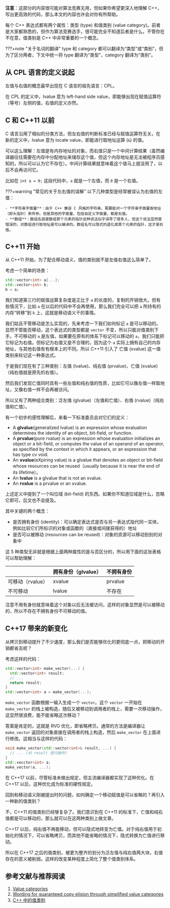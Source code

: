 **注意**：这部分的内容很可能对算法竞赛无用，但如果你希望更深入地理解 C++，写出更高效的代码，那么本文的内容也许会对你有所帮助。

每个 C++ 表达式都有两个属性：类型 (type) 和值类别 (value category)。前者是大家都熟悉的，但作为算法竞赛选手，很可能完全不知道后者是什么。不管你在不在意，值类别是 C++ 中非常重要的一个概念。

???+note "关于名词的翻译"
    type 和 category 都可以翻译为“类型”或“类别”，但为了区分两者，下文中统一将 type 翻译为“类型”，category 翻译为“类别”。

## 从 CPL 语言的定义说起

左值与右值的概念最早出现在 C 语言的祖先语言：CPL。

在 CPL 的定义中，lvalue 意为 left-hand side value，即能够出现在赋值运算符（等号）左侧的值，右值的定义亦然。

## C 和 C++11 以前

C 语言沿用了相似的分类方法，但左右值的判断标准已经与赋值运算符无关。在新的定义中，lvalue 意为 locate value，即能进行取地址运算 (`&`) 的值。

可以这么理解：左值是有内存地址的对象，而右值只是一个中间计算结果（虽然编译器往往需要在内存中分配地址来储存这个值，但这个内存地址是无法被程序员感知的，所以可以认为它不存在）。中间计算结果就意味着这个值马上就没用了，以后不会再访问它。

比如在 `int a = 0;` 这段代码中，`a` 就是一个左值，而 `0` 是一个右值。

???+warning "常见的关于左右值的误解"
    以下几种类型是经常被误认为右值的左值：
    
    - **字符串字面量**：由于 C++ 兼容 C 风格的字符串，需要能对一个字符串字面量取地址（即头指针）来传参。但是其他的字面量，包括自定义字面量，都是右值。
    - **数组**：数组名就是数组首个元素的指针这种说法似乎误导了很多人，但这个说法显然是错误的，对数组进行取地址是可以编译的。数组名可以隐式的退化成首个元素的指针，这才是右值。

## C++11 开始

从 C++11 开始，为了配合移动语义，值的类别就不是左值右值这么简单了。

考虑一个简单的场景：

```cpp
std::vector<int> a{...};
std::vector<int> b;
b = a;
```

我们知道第三行的赋值运算复杂度是正比于 `a` 的长度的，复制的开销很大。但有些情况下，比如 `a` 在以后的代码中不会再使用，那么我们完全可以把 `a` 所持有的内存“转移”到 `b` 上，这就是移动语义干的事情。

我们姑且不管移动是怎么实现的，先来考虑一下我们如何标记 `a` 是可以移动的。显然不管能否移动，这个表达式的类型都是 `vector` 不变，所以只能对值类别下手。不可移动的 `a` 是左值，如果要在原有的体系下标记可以移动的 `a`，我们只能把它标记为右值。但标记为右值又是不合理的，因为这个 `a` 实际上拥有自己的内存地址，与其他右值有有根本上的不同。所以 C++11 引入了 亡值 (xvalue) 这一值类别来标记这一种表达式。

于是我们现在有了三种类别：左值 (lvalue)、纯右值 (prvalue)、亡值 (xvalue)（纯右值就是原先的右值）。

然后我们发现亡值同时具有一些左值和纯右值的性质，比如它可以像左值一样取地址，又像右值一样不会再被访问。

所以又有了两种组合类别：泛左值 (glvalue)（左值和亡值）、右值 (rvalue)（纯右值和亡值）。

有一个初步的感性理解后，来看一下标准委员会对它们的定义：

- A **glvalue**(generalized lvalue) is an expression whose evaluation determines the identity of an object, bit-field, or function.
- A **prvalue**(pure rvalue) is an expression whose evaluation initializes an object or a bit-field, or computes the value of an operand of an operator, as specified by the context in which it appears, or an expression that has type cv void.
- An **xvalue**(eXpiring value) is a glvalue that denotes an object or bit-field whose resources can be reused（usually because it is near the end of its lifetime）。
- An **lvalue** is a glvalue that is not an xvalue.
- An **rvalue** is a prvalue or an xvalue.

上述定义中提到了一个叫位域 (bit-field) 的东西。如果你不知道位域是什么，忽略它即可，后文也不会提及。

其中关键的两个概念：

- 是否拥有身份 (identity)：可以确定表达式是否与另一表达式指代同一实体，例如比较它们所标识的对象或函数的（直接或间接获得的）地址
- 是否可以被移动 (resources can be reused)：对象的资源可以移动到别的对象中

这 5 种类型无非就是根据上面两种属性的是与否区分的，所以用下面的这张表格可以帮助理解：

|             | 拥有身份（glvalue） | 不拥有身份   |
| ----------- | ------------- | ------- |
| 可移动（rvalue） | xvalue        | prvalue |
| 不可移动        | lvalue        | 不存在     |

注意不用有身份就意味着这个对象以后无法被访问，这样的对象显然是可以被移动的，所以不存在不拥有身份不可移动的值。

## C++17 带来的新变化

从拷贝到移动提升了不少速度，那么我们是否能够优化的更彻底一点，把移动的开销都省去呢？

考虑这样的代码：

```cpp
std::vector<int> make_vector(...) {
  std::vector<int> result;
  // ...
  return result;
}
std::vector<int> a = make_vector(...);
```

`make_vector` 函数根据一输入生成一个 `vector`。这个 `vector` 一开始在 `make_vector` 的栈上被构造，随后又被移动到调用者的栈上，需要一次移动操作，这显然很浪费，能不能省略这次移动？

答案是肯定的，这就是 RVO 优化，即省略拷贝。通常的方法是编译器让 `make_vector` 返回的对象直接在调用者的栈上构造，然后 `make_vector` 在上面进行修改。这相当与这样的代码：

```cpp
void make_vector(std::vector<int>& result, ...) {
  // ... (对 result 进行操作)
}
std::vecctor<int> a;
make_vector(a, ...);
```

在 C++17 以前，尽管标准未做出规定，但主流编译器都实现了这种优化。在 C++17 以后，这种优化成为标准的硬性规定。

回到和移动语义刚被提出时的问题，如何确定一个移动赋值是可以省略的？再引入一种新的值类别？

不，C++11 的值类别已经够复杂了。我们意识到在 C++11 的标准下，亡值和纯右值都是可以移动的，那么就可以在这两种类别上做文章。

C++17 以后，纯右值不再能移动，但可以隐式地转变为亡值。对于纯右值用于初始化的情况下，可以省略拷贝，而其他不能省略的情况下，隐式转换为亡值进行移动。

所以在 C++17 之后的值类别，被更为整齐的划分为泛左值与纯右值两大块，右值存在的意义被削弱。这样的改变某种程度上简化了整个值类别体系。

## 参考文献与推荐阅读

1. [Value categories](https://en.cppreference.com/w/cpp/language/value_category)
2. [Wording for guaranteed copy elision through simplified value categories](http://www.open-std.org/jtc1/sc22/wg21/docs/papers/2016/p0135r1.html)
3. [C++ 中的值类别](https://paul.pub/cpp-value-category/)
